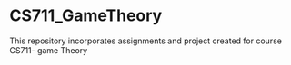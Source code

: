 # CS711_GameTheory
This repository incorporates assignments and project created for course CS711- game Theory
